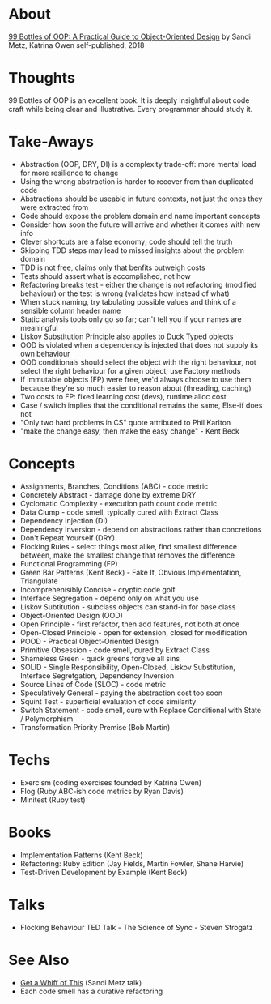 
# About

[99 Bottles of OOP: A Practical Guide to Object-Oriented Design](https://www.sandimetz.com/99bottles/)
by Sandi Metz, Katrina Owen
self-published, 2018

# Thoughts

99 Bottles of OOP is an excellent book. It is deeply insightful about code craft while being clear and illustrative. Every programmer should study it.

# Take-Aways

* Abstraction (OOP, DRY, DI) is a complexity trade-off: more mental load for more resilience to change
* Using the wrong abstraction is harder to recover from than duplicated code
* Abstractions should be useable in future contexts, not just the ones they were extracted from
* Code should expose the problem domain and name important concepts
* Consider how soon the future will arrive and whether it comes with new info
* Clever shortcuts are a false economy; code should tell the truth
* Skipping TDD steps may lead to missed insights about the problem domain
* TDD is not free, claims only that benfits outweigh costs
* Tests should assert what is accomplished, not how
* Refactoring breaks test - either the change is not refactoring (modified behaviour) or the test is wrong (validates how instead of what)
* When stuck naming, try tabulating possible values and think of a sensible column header name
* Static analysis tools only go so far; can't tell you if your names are meaningful
* Liskov Substitution Principle also applies to Duck Typed objects
* OOD is violated when a dependency is injected that does not supply its own behaviour
* OOD conditionals should select the object with the right behaviour, not select the right behaviour for a given object; use Factory methods
* If immutable objects (FP) were free, we'd always choose to use them because they're so much easier to reason about (threading, caching)
* Two costs to FP: fixed learning cost (devs), runtime alloc cost
* Case / switch implies that the conditional remains the same, Else-if does not
* "Only two hard problems in CS" quote attributed to Phil Karlton
* "make the change easy, then make the easy change" - Kent Beck

# Concepts

* Assignments, Branches, Conditions (ABC) - code metric
* Concretely Abstract - damage done by extreme DRY
* Cyclomatic Complexity - execution path count code metric
* Data Clump - code smell, typically cured with Extract Class
* Dependency Injection (DI)
* Dependency Inversion - depend on abstractions rather than concretions
* Don't Repeat Yourself (DRY)
* Flocking Rules - select things most alike, find smallest difference between, make the smallest change that removes the difference
* Functional Programming (FP)
* Green Bar Patterns (Kent Beck) - Fake It, Obvious Implementation, Triangulate
* Incomprehenisibly Concise - cryptic code golf
* Interface Segregation - depend only on what you use
* Liskov Subtitution - subclass objects can stand-in for base class
* Object-Oriented Design (OOD)
* Open Principle - first refactor, then add features, not both at once
* Open-Closed Principle - open for extension, closed for modification
* POOD - Practical Object-Oriented Design
* Primitive Obsession - code smell, cured by Extract Class
* Shameless Green - quick greens forgive all sins
* SOLID - Single Responsibility, Open-Closed, Liskov Substitution, Interface Segretgation, Dependency Inversion
* Source Lines of Code (SLOC) - code metric
* Speculatively General - paying the abstraction cost too soon
* Squint Test - superficial evaluation of code similarity
* Switch Statement - code smell, cure with Replace Conditional with State / Polymorphism
* Transformation Priority Premise (Bob Martin)

# Techs

* Exercism (coding exercises founded by Katrina Owen)
* Flog (Ruby ABC-ish code metrics by Ryan Davis)
* Minitest (Ruby test)

# Books

* Implementation Patterns (Kent Beck)
* Refactoring: Ruby Edition (Jay Fields, Martin Fowler, Shane Harvie)
* Test-Driven Development by Example (Kent Beck)

# Talks

* Flocking Behaviour TED Talk - The Science of Sync - Steven Strogatz

# See Also

* [Get a Whiff of This](https://www.youtube.com/watch?v=PJjHfa5yxlU) (Sandi Metz talk)
* Each code smell has a curative refactoring
